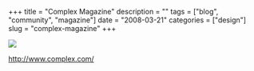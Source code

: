 +++
title = "Complex Magazine"
description = ""
tags = ["blog", "community", "magazine"]
date = "2008-03-21"
categories = ["design"]
slug = "complex-magazine"
+++


 

  <div id="screens-thumbs" class="clearfix">
    <div class="txt-center" id="design-submission"><a href="http://www.complex.com/"><img id='bluga-thumbnail-798' class='bluga-thumbnail large' src='/media/bluga/
wt47f2778ea82a2_0.jpg'/></a></div>  
  </div>   
<p><a href="http://www.complex.com/">http://www.complex.com/</a></p>




